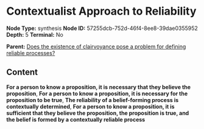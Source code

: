 # Contextualist Approach to Reliability

**Node Type:** synthesis
**Node ID:** 57255dcb-752d-46f4-8ee8-39dae0355952
**Depth:** 5
**Terminal:** No

**Parent:** [Does the existence of clairvoyance pose a problem for defining reliable processes?](does-the-existence-of-clairvoyance-pose-a-problem-for-defining-reliable-processes-antithesis-69545f14-1716-4406-baed-c4ab70cdfeae.md)

## Content

**For a person to know a proposition, it is necessary that they believe the proposition**, **For a person to know a proposition, it is necessary for the proposition to be true**, **The reliability of a belief-forming process is contextually determined**, **For a person to know a proposition, it is sufficient that they believe the proposition, the proposition is true, and the belief is formed by a contextually reliable process**
